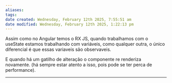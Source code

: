 ```yaml
---
aliases: 
tags: 
date created: Wednesday, February 12th 2025, 7:55:51 am
date modified: Wednesday, February 12th 2025, 1:22:13 pm
---
```

Assim como no Angular temos o RX JS, quando trabalhamos com o useState estamos trabalhando com variáveis, como qualquer outra, o único diferencial é que essas variaveis são observaveis.

E quando há um gatilho de alteração o componente re renderiza novamente. (há sempre estar atento a isso, pois pode se ter perca de performance).

---

